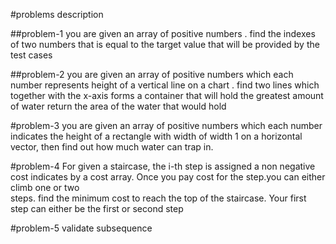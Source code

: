 #problems description

##problem-1
you are given an array of positive numbers .
find the indexes of two numbers that is equal to the target value
that will be provided by the test cases

##problem-2
you are given an array of positive numbers
which each number represents height of a vertical line
on a chart . find two lines which together with the x-axis
forms a container that will hold the greatest amount of water
return the area of the water that would hold

#problem-3
you are given an array of positive numbers which each number indicates the height
of a rectangle with width of width 1 on a horizontal vector, then find out how much water
can trap in.

#problem-4 
For given a staircase, the i-th step is assigned a non negative 
cost indicates by a cost array. 
Once you pay cost for the step.you can either climb one or two  
steps. find the minimum cost to reach the top of the staircase. 
Your first step can either be the first or second step 

#problem-5
validate subsequence 

